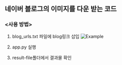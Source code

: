 ## 네이버 블로그의 이미지를 다운 받는 코드


### **<사용 방법>**
1. blog_urls.txt 파일에 blog링크 삽입
	![Example](https://github.com/NJHDev/naverblog-image-scrap/blob/main/README/blog_url.txt%20Example.png?raw=true)

2. app.py 실행

3. result-file폴더에서 결과물 확인